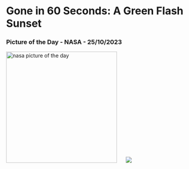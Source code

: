 # Gone in 60 Seconds: A Green Flash Sunset
### Picture of the Day - NASA - 25/10/2023
<img src="https://www.youtube.com/embed/J3_88eyN44w?rel=0" alt="nasa picture of the day" width="300"/>&nbsp; &nbsp; &nbsp; <img src="https://github-readme-streak-stats.herokuapp.com/?user=tempo-riz&theme=cobalt" >



  
